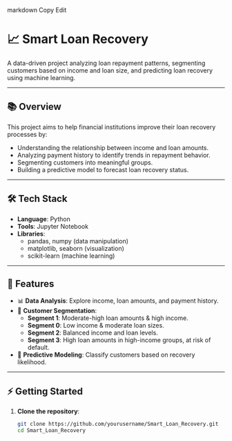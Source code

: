 
markdown
Copy
Edit
# 📈 Smart Loan Recovery

A data-driven project analyzing loan repayment patterns, segmenting customers based on income and loan size, and predicting loan recovery using machine learning.

---

## 📚 Overview

This project aims to help financial institutions improve their loan recovery processes by:
- Understanding the relationship between income and loan amounts.
- Analyzing payment history to identify trends in repayment behavior.
- Segmenting customers into meaningful groups.
- Building a predictive model to forecast loan recovery status.

---

## 🛠️ Tech Stack

- **Language**: Python
- **Tools**: Jupyter Notebook
- **Libraries**:
  - pandas, numpy (data manipulation)
  - matplotlib, seaborn (visualization)
  - scikit-learn (machine learning)

---

## 🚀 Features

- 📊 **Data Analysis**: Explore income, loan amounts, and payment history.
- 👥 **Customer Segmentation**:
  - **Segment 1**: Moderate-high loan amounts & high income.
  - **Segment 0**: Low income & moderate loan sizes.
  - **Segment 2**: Balanced income and loan levels.
  - **Segment 3**: High loan amounts in high-income groups, at risk of default.
- 🤖 **Predictive Modeling**: Classify customers based on recovery likelihood.

---

## ⚡ Getting Started

1. **Clone the repository**:
   ```bash
   git clone https://github.com/yourusername/Smart_Loan_Recovery.git
   cd Smart_Loan_Recovery

